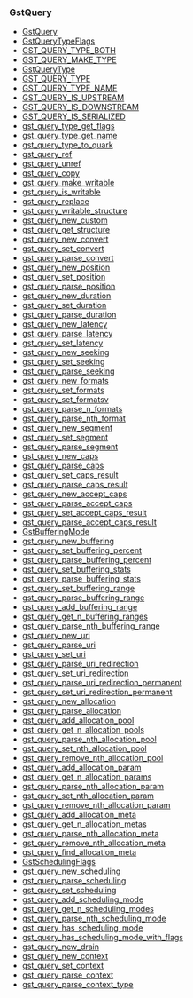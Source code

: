 ### GstQuery

* [GstQuery]()
* [GstQueryTypeFlags]()
* [GST_QUERY_TYPE_BOTH]()
* [GST_QUERY_MAKE_TYPE]()
* [GstQueryType]()
* [GST_QUERY_TYPE]()
* [GST_QUERY_TYPE_NAME]()
* [GST_QUERY_IS_UPSTREAM]()
* [GST_QUERY_IS_DOWNSTREAM]()
* [GST_QUERY_IS_SERIALIZED]()
* [gst_query_type_get_flags]()
* [gst_query_type_get_name]()
* [gst_query_type_to_quark]()
* [gst_query_ref]()
* [gst_query_unref]()
* [gst_query_copy]()
* [gst_query_make_writable]()
* [gst_query_is_writable]()
* [gst_query_replace]()
* [gst_query_writable_structure]()
* [gst_query_new_custom]()
* [gst_query_get_structure]()
* [gst_query_new_convert]()
* [gst_query_set_convert]()
* [gst_query_parse_convert]()
* [gst_query_new_position]()
* [gst_query_set_position]()
* [gst_query_parse_position]()
* [gst_query_new_duration]()
* [gst_query_set_duration]()
* [gst_query_parse_duration]()
* [gst_query_new_latency]()
* [gst_query_parse_latency]()
* [gst_query_set_latency]()
* [gst_query_new_seeking]()
* [gst_query_set_seeking]()
* [gst_query_parse_seeking]()
* [gst_query_new_formats]()
* [gst_query_set_formats]()
* [gst_query_set_formatsv]()
* [gst_query_parse_n_formats]()
* [gst_query_parse_nth_format]()
* [gst_query_new_segment]()
* [gst_query_set_segment]()
* [gst_query_parse_segment]()
* [gst_query_new_caps]()
* [gst_query_parse_caps]()
* [gst_query_set_caps_result]()
* [gst_query_parse_caps_result]()
* [gst_query_new_accept_caps]()
* [gst_query_parse_accept_caps]()
* [gst_query_set_accept_caps_result]()
* [gst_query_parse_accept_caps_result]()
* [GstBufferingMode]()
* [gst_query_new_buffering]()
* [gst_query_set_buffering_percent]()
* [gst_query_parse_buffering_percent]()
* [gst_query_set_buffering_stats]()
* [gst_query_parse_buffering_stats]()
* [gst_query_set_buffering_range]()
* [gst_query_parse_buffering_range]()
* [gst_query_add_buffering_range]()
* [gst_query_get_n_buffering_ranges]()
* [gst_query_parse_nth_buffering_range]()
* [gst_query_new_uri]()
* [gst_query_parse_uri]()
* [gst_query_set_uri]()
* [gst_query_parse_uri_redirection]()
* [gst_query_set_uri_redirection]()
* [gst_query_parse_uri_redirection_permanent]()
* [gst_query_set_uri_redirection_permanent]()
* [gst_query_new_allocation]()
* [gst_query_parse_allocation]()
* [gst_query_add_allocation_pool]()
* [gst_query_get_n_allocation_pools]()
* [gst_query_parse_nth_allocation_pool]()
* [gst_query_set_nth_allocation_pool]()
* [gst_query_remove_nth_allocation_pool]()
* [gst_query_add_allocation_param]()
* [gst_query_get_n_allocation_params]()
* [gst_query_parse_nth_allocation_param]()
* [gst_query_set_nth_allocation_param]()
* [gst_query_remove_nth_allocation_param]()
* [gst_query_add_allocation_meta]()
* [gst_query_get_n_allocation_metas]()
* [gst_query_parse_nth_allocation_meta]()
* [gst_query_remove_nth_allocation_meta]()
* [gst_query_find_allocation_meta]()
* [GstSchedulingFlags]()
* [gst_query_new_scheduling]()
* [gst_query_parse_scheduling]()
* [gst_query_set_scheduling]()
* [gst_query_add_scheduling_mode]()
* [gst_query_get_n_scheduling_modes]()
* [gst_query_parse_nth_scheduling_mode]()
* [gst_query_has_scheduling_mode]()
* [gst_query_has_scheduling_mode_with_flags]()
* [gst_query_new_drain]()
* [gst_query_new_context]()
* [gst_query_set_context]()
* [gst_query_parse_context]()
* [gst_query_parse_context_type]()
